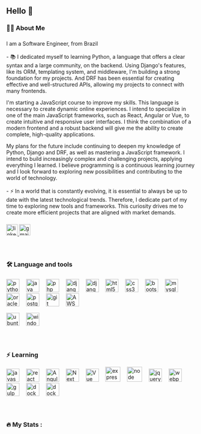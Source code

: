 <h2 align="left">Hello 👋</h2>

###

<h3 align="left">👩‍💻  About Me</h3>

###

<p align="left">I am a Software Engineer, from Brazil<br><br>- 📚 I dedicated myself to learning Python, a language that offers a clear syntax and a large community, on the backend. Using Django's features, like its ORM, templating system, and middleware, I'm building a strong foundation for my projects. And DRF has been essential for creating effective and well-structured APIs, allowing my projects to connect with many frontends.

I'm starting a JavaScript course to improve my skills. This language is necessary to create dynamic online experiences. I intend to specialize in one of the main JavaScript frameworks, such as React, Angular or Vue, to create intuitive and responsive user interfaces.  I think the combination of a modern frontend and a robust backend will give me the ability to create complete, high-quality applications.

My plans for the future include continuing to deepen my knowledge of Python, Django and DRF, as well as mastering a JavaScript framework. I intend to build increasingly complex and challenging projects, applying everything I learned. I believe programming is a continuous learning journey and I look forward to exploring new possibilities and contributing to the world of technology.<br><br>- ⚡  In a world that is constantly evolving, it is essential to always be up to date with the latest technological trends. Therefore, I dedicate part of my time to exploring new tools and frameworks. This curiosity drives me to create more efficient projects that are aligned with market demands.</p>

###

<div align="left">
  <a href="https://www.linkedin.com/in/joao-victor-santos-gris-petinelli-4289891b0/" target="_blank">
    <img src="https://img.shields.io/static/v1?message=LinkedIn&logo=linkedin&label=&color=0077B5&logoColor=white&labelColor=&style=for-the-badge" height="30" alt="linkedin logo"  />
  </a>
  <a href="mailto:joaovictor.petinelli@gmail.com" target="_blank">
    <img src="https://img.shields.io/static/v1?message=Gmail&logo=gmail&label=&color=D14836&logoColor=white&labelColor=&style=for-the-badge" height="30" alt="gmail logo"  />
  </a>
</div>

###

###

<p align="left"></p>

###
<br>
<h3 align="left">🛠 Language and tools</h3>

###

<div align="left">
  <img src="https://cdn.jsdelivr.net/gh/devicons/devicon/icons/python/python-original.svg" height="35" alt="python logo"  />
  <img width="10" />
  <img src="https://cdn.jsdelivr.net/gh/devicons/devicon/icons/java/java-original.svg" height="35" alt="java logo"  />
  <img width="10" />
  <img src="https://cdn.jsdelivr.net/gh/devicons/devicon/icons/php/php-original.svg" height="35" alt="php logo"  />
  <img width="10" />
  <img src="https://cdn.jsdelivr.net/gh/devicons/devicon/icons/django/django-plain.svg" height="35" alt="django logo"  />
  <img width="10" />
  <img src="https://cdn.jsdelivr.net/gh/devicons/devicon@latest/icons/djangorest/djangorest-plain.svg" height="35" alt="django logo"  />
  <img width="10" />
  <img src="https://cdn.jsdelivr.net/gh/devicons/devicon/icons/html5/html5-original.svg" height="35" alt="html5 logo"  />
  <img width="10" />
  <img src="https://cdn.jsdelivr.net/gh/devicons/devicon/icons/css3/css3-original.svg" height="35" alt="css3 logo"  />
  <img width="10" />
  <img src="https://cdn.jsdelivr.net/gh/devicons/devicon/icons/bootstrap/bootstrap-original.svg" height="35" alt="bootstrap logo"  />
  <img width="10" />
  <img src="https://cdn.jsdelivr.net/gh/devicons/devicon/icons/mysql/mysql-original.svg" height="35" alt="mysql logo"  />
  <img width="10" />
  <img src="https://cdn.jsdelivr.net/gh/devicons/devicon/icons/oracle/oracle-original.svg" height="35" alt="oracle logo"  />
  <img width="10" />
  <img src="https://cdn.jsdelivr.net/gh/devicons/devicon/icons/postgresql/postgresql-original.svg" height="35" alt="postgresql logo"  />
  <img width="10" />
  <img src="https://cdn.jsdelivr.net/gh/devicons/devicon@latest/icons/git/git-plain-wordmark.svg" height="35" alt="git logo"  />
  <img width="10" />
  <img src="https://cdn.jsdelivr.net/gh/devicons/devicon@latest/icons/amazonwebservices/amazonwebservices-plain-wordmark.svg" height="35" alt="AWS logo"  />
  <img width="10" />
  <p> </p>
  <img src="https://cdn.jsdelivr.net/gh/devicons/devicon@latest/icons/ubuntu/ubuntu-original.svg" height="35" alt="ubuntu logo"  />
  <img width="10" />
  <img src="https://cdn.jsdelivr.net/gh/devicons/devicon/icons/windows8/windows8-original.svg" height="35" alt="windows8 logo"  />
</div>

###
<br>
<h3 align="left">⚡ Learning</h3>

<div>
    <img src="https://cdn.jsdelivr.net/gh/devicons/devicon/icons/javascript/javascript-original.svg" height="35" alt="javascript logo"  />
    <img width="10" />
    <img src="https://cdn.jsdelivr.net/gh/devicons/devicon/icons/react/react-original.svg" height="35" alt="react logo"  />
    <img width="10" />
    <img src="https://img.icons8.com/?size=100&id=71257&format=png&color=000000" height="35" alt="Angular logo"  />
    <img width="10" />
    <img src="https://cdn.jsdelivr.net/gh/devicons/devicon@latest/icons/nextjs/nextjs-line.svg" height="35" alt="Next logo"  />
    <img width="10" />
    <img src="https://img.icons8.com/?size=100&id=BUnExfsRs3CW&format=png&color=000000" height="35" alt="Vue logo"  />
    <img width="10" />
    <img src="https://cdn.jsdelivr.net/gh/devicons/devicon@latest/icons/express/express-original-wordmark.svg" height="40" alt="express logo"  />
    <img width="10" />
    <img src="https://img.icons8.com/?size=100&id=54087&format=png&color=000000" height="40" alt="node logo"  />
    <img width="10" /> 
    <img src="https://cdn.jsdelivr.net/gh/devicons/devicon@latest/icons/jquery/jquery-plain-wordmark.svg" height="35" alt="jquery logo"  />
    <img width="10" /> 
    <img src="https://img.icons8.com/?size=100&id=sOWbK4N3cxGh&format=png&color=000000" height="35" alt="webpack logo"  />
    <img width="10" /> 
    <img src="https://cdn.jsdelivr.net/gh/devicons/devicon@latest/icons/gulp/gulp-plain.svg" height="35" alt="gulp logo"  />
    <img width="10" /> 
    <img src="https://cdn.jsdelivr.net/gh/devicons/devicon/icons/docker/docker-plain-wordmark.svg" height="35" alt="docker logo"  />
    <img width="10" />
    <img src="https://cdn.jsdelivr.net/gh/devicons/devicon@latest/icons/mongodb/mongodb-plain-wordmark.svg" height="35" alt="docker logo"  />
    <img width="10" />                   
</div>

###
<br>
<h3 align="left">🔥   My Stats :</h3>

###

